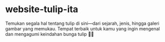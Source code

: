 # website-tulip-ita
Temukan segala hal tentang tulip di sini—dari sejarah, jenis, hingga galeri gambar yang memukau. Tempat terbaik untuk kamu yang ingin mengenal dan mengagumi keindahan bunga tulip 🌷✨
